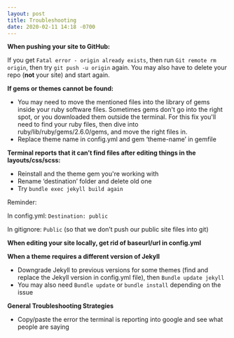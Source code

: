 ```yaml
---
layout: post
title: Troubleshooting
date: 2020-02-11 14:18 -0700
---
```

**When pushing your site to GitHub:**

If you get `Fatal error - origin already exists`, then run `Git remote rm origin`, then try `git push -u origin` again. You may also have to delete your repo (**not** your site) and start again.

**If gems or themes cannot be found:**
* You may need to move the mentioned files into the library of gems inside your ruby software files. Sometimes gems don't go into the right spot, or you downloaded them outside the terminal. For this fix you'll need to find your ruby files, then dive into ruby/lib/ruby/gems/2.6.0/gems, and move the right files in.
* Replace theme name in config.yml and gem ‘theme-name’ in gemfile

**Terminal reports that it can’t find files after editing things in the layouts/css/scss:**
* Reinstall and the theme gem you're working with
* Rename ‘destination’ folder and delete old one
* Try `bundle exec jekyll build again`

Reminder:

In config.yml:
`Destination: public`

In gitignore:
`Public` (so that we don’t push our public site files into git)

**When editing your site locally, get rid of baseurl/url in config.yml**

**When a theme requires a different version of Jekyll**
* Downgrade Jekyll to previous versions for some themes (find and replace the Jekyll version in config.yml file), then `Bundle update jekyll`
* You may also need `Bundle update` or `bundle install` depending on the issue

**General Troubleshooting Strategies**

* Copy/paste the error the terminal is reporting into google and see what people are saying
